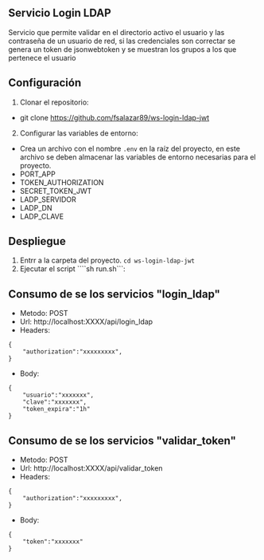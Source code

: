 ## Servicio Login LDAP
Servicio que permite validar en el directorio activo el usuario y las contraseña de un usuario de red, si las credenciales son correctar se genera un token de jsonwebtoken y se muestran los grupos a los que pertenece el usuario

## Configuración

1. Clonar el repositorio:
- git clone https://github.com/fsalazar89/ws-login-ldap-jwt

2. Configurar las variables de entorno:

- Crea un archivo con el nombre `.env` en la raíz del proyecto, en este archivo se deben almacenar las variables de entorno necesarias para el proyecto.
- PORT_APP
- TOKEN_AUTHORIZATION
- SECRET_TOKEN_JWT
- LADP_SERVIDOR
- LADP_DN
- LADP_CLAVE


## Despliegue
1. Entrr a la carpeta del proyecto. ```cd ws-login-ldap-jwt```
2. Ejecutar el script ````sh run.sh```:


## Consumo de se los servicios "login_ldap"
* Metodo: POST
* Url: http://localhost:XXXX/api/login_ldap
* Headers:
```
{
    "authorization":"xxxxxxxxx",
}
```
* Body:
```
{
    "usuario":"xxxxxxx",
    "clave":"xxxxxxx",
    "token_expira":"1h"
}
```

## Consumo de se los servicios "validar_token"
* Metodo: POST
* Url: http://localhost:XXXX/api/validar_token
* Headers:
```
{
    "authorization":"xxxxxxxxx",
}
```
* Body:
```
{
    "token":"xxxxxxx"
}
```
